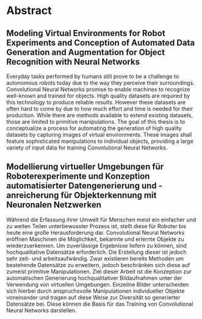 # Abstract
## Modeling Virtual Environments for Robot Experiments and Conception of Automated Data Generation and Augmentation for Object Recognition with Neural Networks
Everyday tasks performed by humans still prove to be a challenge to autonomous robots today due to the way they perceive their surroundings. Convolutional Neural Networks promise to enable machines to recognize well-known and trained for objects. High quality datasets are required by this technology to produce reliable results. However these datasets are often hard to come by due to how much effort and time is needed for their production. While there are methods available to extend existing datasets, those are limited to primitive manipulations. The goal of this thesis is to conceptualize a process for automating the generation of high quality datasets by capturing images of virtual environments. These images shall feature sophisticated manipulations to individual objects, providing a large variety of input data for training Convolutional Neural Networks.

## Modellierung virtueller Umgebungen für Roboterexperimente und Konzeption automatisierter Datengenerierung und -anreicherung für Objekterkennung mit Neuronalen Netzwerken
Während die Erfassung ihrer Umwelt für Menschen meist ein einfacher und zu weiten Teilen unterbewusster Prozess ist, stellt diese für Roboter bis heute eine große Herausforderung dar. Convolutional Neural Networks eröffnen Maschinen die Möglichkeit, bekannte und erlernte Objekte zu wiederzuerkennen. Um zuverlässige Ergebnisse liefern zu können, sind hochqualitative Datensätze erforderlich. Die Erstellung dieser ist jedoch sehr zeit- und arbeitsaufwändig. Zwar existieren bereits Methoden um bestehende Datensätze zu erweitern, jedoch beschränken sich diese auf zumeist primitive Manipulationen. Ziel dieser Arbeit ist die Konzeption zur automatischen Generierung hochqualitativer Bildaufnahmen unter der Verwendung von virtuellen Umgebungen. Einzeilne Bilder unterscheiden sich hierbei durch anspruchsvolle Manipulationen individueller Objekte voneinander und tragen auf diese Weise zur Diversität so generierter Datensätze bei. Diese können die Basis für das Training von Convolutional Neural Networks darstellen.